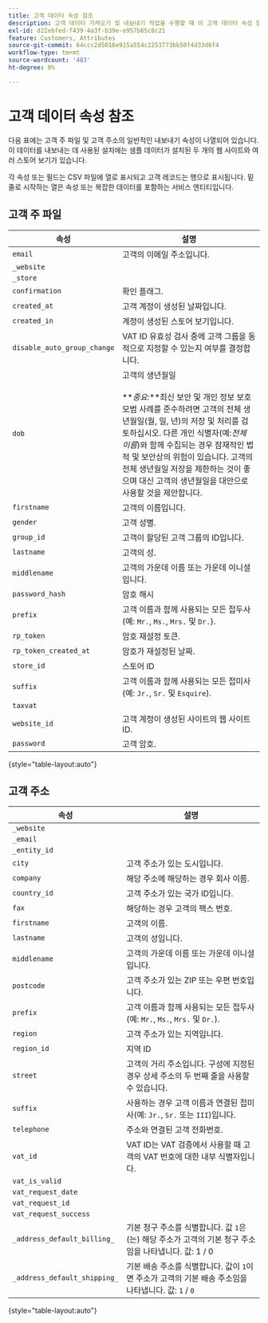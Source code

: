 ```yaml
---
title: 고객 데이터 속성 참조
description: 고객 데이터 가져오기 및 내보내기 작업을 수행할 때 이 고객 데이터 속성 참조를 사용합니다.
exl-id: d22ebfed-f439-4a3f-b39e-e957b65c8c21
feature: Customers, Attributes
source-git-commit: 64ccc2d5016e915a554c2253773bb50f4d33d6f4
workflow-type: tm+mt
source-wordcount: '483'
ht-degree: 0%

---
```


# 고객 데이터 속성 참조

다음 표에는 고객 주 파일 및 고객 주소의 일반적인 내보내기 속성이 나열되어 있습니다. 이 데이터를 내보내는 데 사용된 설치에는 샘플 데이터가 설치된 두 개의 웹 사이트와 여러 스토어 보기가 있습니다.

각 속성 또는 필드는 CSV 파일에 열로 표시되고 고객 레코드는 행으로 표시됩니다. 밑줄로 시작하는 열은 속성 또는 복잡한 데이터를 포함하는 서비스 엔티티입니다.

## 고객 주 파일

| 속성 | 설명 |
|--- |--- |
| `email` | 고객의 이메일 주소입니다. |
| `_website` |  |
| `_store` |  |
| `confirmation` | 확인 플래그. |
| `created_at` | 고객 계정이 생성된 날짜입니다. |
| `created_in` | 계정이 생성된 스토어 보기입니다. |
| `disable_auto_group_change` | VAT ID 유효성 검사 중에 고객 그룹을 동적으로 지정할 수 있는지 여부를 결정합니다. |
| `dob` | 고객의 생년월일 <br><br>**_중요:_**최신 보안 및 개인 정보 보호 모범 사례를 준수하려면 고객의 전체 생년월일(월, 일, 년)의 저장 및 처리를 검토하십시오. 다른 개인 식별자(예:_전체 이름&#x200B;_)와 함께 수집되는 경우 잠재적인 법적 및 보안상의 위험이 있습니다. 고객의 전체 생년월일 저장을 제한하는 것이 좋으며 대신 고객의 생년월일을 대안으로 사용할 것을 제안합니다. |
| `firstname` | 고객의 이름입니다. |
| `gender` | 고객 성별. |
| `group_id` | 고객이 할당된 고객 그룹의 ID입니다. |
| `lastname` | 고객의 성. |
| `middlename` | 고객의 가운데 이름 또는 가운데 이니셜입니다. |
| `password_hash` | 암호 해시 |
| `prefix` | 고객 이름과 함께 사용되는 모든 접두사(예: `Mr.`, `Ms.`, `Mrs.` 및 `Dr.`). |
| `rp_token` | 암호 재설정 토큰. |
| `rp_token_created_at` | 암호가 재설정된 날짜. |
| `store_id` | 스토어 ID |
| `suffix` | 고객 이름과 함께 사용되는 모든 접미사(예: `Jr.`, `Sr.` 및 `Esquire`). |
| `taxvat` |  |
| `website_id` | 고객 계정이 생성된 사이트의 웹 사이트 ID. |
| `password` | 고객 암호. |

{style="table-layout:auto"}

## 고객 주소

| 속성 | 설명 |
|--- |--- |
| `_website` |  |
| `_email` |  |
| `_entity_id` |  |
| `city` | 고객 주소가 있는 도시입니다. |
| `company` | 해당 주소에 해당하는 경우 회사 이름. |
| `country_id` | 고객 주소가 있는 국가 ID입니다. |
| `fax` | 해당하는 경우 고객의 팩스 번호. |
| `firstname` | 고객의 이름. |
| `lastname` | 고객의 성입니다. |
| `middlename` | 고객의 가운데 이름 또는 가운데 이니셜입니다. |
| `postcode` | 고객 주소가 있는 ZIP 또는 우편 번호입니다. |
| `prefix` | 고객 이름과 함께 사용되는 모든 접두사(예: `Mr.`, `Ms.`, `Mrs.` 및 `Dr.`). |
| `region` | 고객 주소가 있는 지역입니다. |
| `region_id` | 지역 ID |
| `street` | 고객의 거리 주소입니다. 구성에 지정된 경우 상세 주소의 두 번째 줄을 사용할 수 있습니다. |
| `suffix` | 사용하는 경우 고객 이름과 연결된 접미사(예: `Jr.`, `Sr.` 또는 `III`)입니다. |
| `telephone` | 주소와 연결된 고객 전화번호. |
| `vat_id` | VAT ID는 VAT 검증에서 사용할 때 고객의 VAT 번호에 대한 내부 식별자입니다. |
| `vat_is_valid` |  |
| `vat_request_date` |  |
| `vat_request_id` |  |
| `vat_request_success` |  |
| `_address_default_billing_` | 기본 청구 주소를 식별합니다. 값 `1`은(는) 해당 주소가 고객의 기본 청구 주소임을 나타냅니다. 값: 1 / 0 |
| `_address_default_shipping_` | 기본 배송 주소를 식별합니다. 값이 `1`이면 주소가 고객의 기본 배송 주소임을 나타냅니다. 값: `1` / `0` |

{style="table-layout:auto"}

